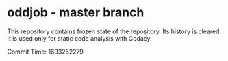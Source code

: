 # oddjob - master branch

This repository contains frozen state of the repository.
Its history is cleared. It is used only for static code
analysis with Codacy.

Commit Time: 1693252279